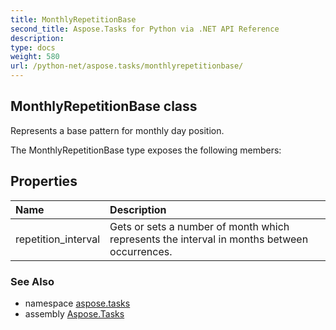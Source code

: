 ```yaml
---
title: MonthlyRepetitionBase
second_title: Aspose.Tasks for Python via .NET API Reference
description: 
type: docs
weight: 580
url: /python-net/aspose.tasks/monthlyrepetitionbase/
---
```


## MonthlyRepetitionBase class

Represents a base pattern for monthly day position.

The MonthlyRepetitionBase type exposes the following members:
## Properties
| Name | Description |
| :- | :- |
|repetition_interval|Gets or sets a number of month which represents the interval in months between occurrences.|

### See Also

* namespace [aspose.tasks](/tasks/python-net/aspose.tasks/)
* assembly [Aspose.Tasks](/tasks/python-net/)

